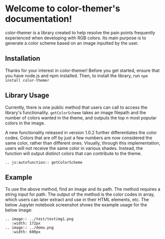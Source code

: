 # Welcome to color-themer's documentation!

color-themer is a library created to help resolve the pain points frequently experienced when developing with RGB colors. Its main purpose is to generate a color scheme based on an image inputted by the user.

## Installation
Thanks for your interest in color-themer!
Before you get started, ensure that you have node.js and npm installed.
Then, to install the library, run `npm install color-themer`

## Library Usage
Currently, there is one public method that users can call to access the library's functionality.
`getColorScheme` takes an image filepath and the number of colors wanted in the theme, and outputs the top n most popular colors in the image. 

A new functionality released in version 1.0.2 further differentiates the color codes. Colors that are off by just a few numbers are now considered the same color, rather than different ones. Visually, through this implementation, users will not receive the same color in various shades. Instead, the function will output distinct colors that can contribute to the theme.

```eval_rst
.. js:autofunction:: getColorScheme 
```

## Example
To use the above method, find an image and its path. The method requires a string input for path. The output of the method is the color codes in array, which users can later extract and use in their HTML elements, etc. 
The below Jupyter notebook screenshot shows the example usage for the below image: 

```eval_rst
.. image:: ../test/testimg1.png
   :width: 172px
.. image:: ../demo.png
   :width: 600px
```